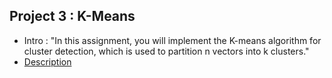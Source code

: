 

## Project 3 : K-Means

* Intro : "In this assignment, you will implement the K-means algorithm for cluster detection, which is used to partition n vectors into k clusters."
* [Description](http://lara.epfl.ch/w/parcon18:project3)

